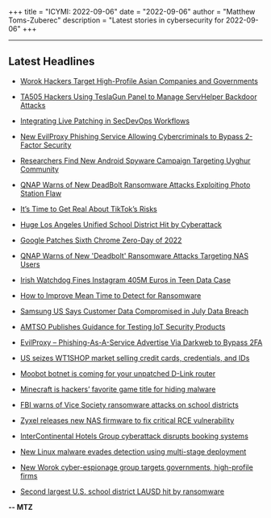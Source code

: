 +++
title = "ICYMI: 2022-09-06"
date = "2022-09-06"
author = "Matthew Toms-Zuberec"
description = "Latest stories in cybersecurity for 2022-09-06"
+++

---------------------------------------------------------------------------
## Latest Headlines
- [Worok Hackers Target High-Profile Asian Companies and Governments](https://thehackernews.com/2022/09/worok-hackers-target-high-profile-asian.html)

- [TA505 Hackers Using TeslaGun Panel to Manage ServHelper Backdoor Attacks](https://thehackernews.com/2022/09/ta505-hackers-using-teslagun-panel-to.html)

- [Integrating Live Patching in SecDevOps Workflows](https://thehackernews.com/2022/09/integrating-live-patching-in-secdevops.html)

- [New EvilProxy Phishing Service Allowing Cybercriminals to Bypass 2-Factor Security](https://thehackernews.com/2022/09/new-evilproxy-phishing-service-allowing.html)

- [Researchers Find New Android Spyware Campaign Targeting Uyghur Community](https://thehackernews.com/2022/09/researchers-find-new-android-spyware.html)

- [QNAP Warns of New DeadBolt Ransomware Attacks Exploiting Photo Station Flaw](https://thehackernews.com/2022/09/qnap-warns-of-new-deadbolt-ransomware.html)

- [It’s Time to Get Real About TikTok’s Risks](https://www.wired.com/story/tiktok-nationa-security-threat-why/)

- [Huge Los Angeles Unified School District Hit by Cyberattack](https://www.securityweek.com/huge-los-angeles-unified-school-district-hit-cyberattack)

- [Google Patches Sixth Chrome Zero-Day of 2022](https://www.securityweek.com/google-patches-sixth-chrome-zero-day-2022)

- [QNAP Warns of New 'Deadbolt' Ransomware Attacks Targeting NAS Users](https://www.securityweek.com/qnap-warns-new-deadbolt-ransomware-attacks-targeting-nas-users)

- [Irish Watchdog Fines Instagram 405M Euros in Teen Data Case](https://www.securityweek.com/irish-watchdog-fines-instagram-405m-euros-teen-data-case)

- [How to Improve Mean Time to Detect for Ransomware](https://www.securityweek.com/how-improve-mean-time-detect-ransomware)

- [Samsung US Says Customer Data Compromised in July Data Breach](https://www.securityweek.com/samsung-us-says-customer-data-compromised-july-data-breach)

- [AMTSO Publishes Guidance for Testing IoT Security Products](https://www.securityweek.com/amtso-publishes-guidance-testing-iot-security-products)

- [EvilProxy – Phishing-As-A-Service Advertise Via Darkweb to Bypass 2FA](https://cybersecuritynews.com/evilproxy-phishing-as-a-service/)

- [US seizes WT1SHOP market selling credit cards, credentials, and IDs](https://www.bleepingcomputer.com/news/security/us-seizes-wt1shop-market-selling-credit-cards-credentials-and-ids/)

- [Moobot botnet is coming for your unpatched D-Link router](https://www.bleepingcomputer.com/news/security/moobot-botnet-is-coming-for-your-unpatched-d-link-router/)

- [Minecraft is hackers’ favorite game title for hiding malware](https://www.bleepingcomputer.com/news/security/minecraft-is-hackers-favorite-game-title-for-hiding-malware/)

- [FBI warns of Vice Society ransomware attacks on school districts](https://www.bleepingcomputer.com/news/security/fbi-warns-of-vice-society-ransomware-attacks-on-school-districts/)

- [Zyxel releases new NAS firmware to fix critical RCE vulnerability](https://www.bleepingcomputer.com/news/security/zyxel-releases-new-nas-firmware-to-fix-critical-rce-vulnerability/)

- [InterContinental Hotels Group cyberattack disrupts booking systems](https://www.bleepingcomputer.com/news/security/intercontinental-hotels-group-cyberattack-disrupts-booking-systems/)

- [New Linux malware evades detection using multi-stage deployment](https://www.bleepingcomputer.com/news/security/new-linux-malware-evades-detection-using-multi-stage-deployment/)

- [New Worok cyber-espionage group targets governments, high-profile firms](https://www.bleepingcomputer.com/news/security/new-worok-cyber-espionage-group-targets-governments-high-profile-firms/)

- [Second largest U.S. school district LAUSD hit by ransomware](https://www.bleepingcomputer.com/news/security/second-largest-us-school-district-lausd-hit-by-ransomware/)

**-- MTZ**